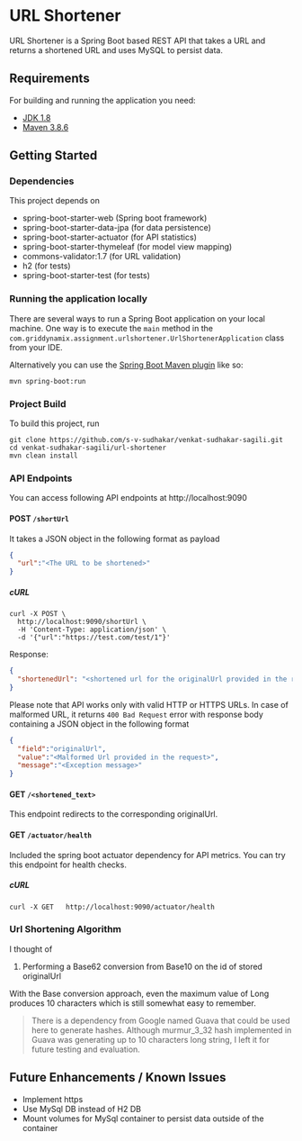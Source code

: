 # URL Shortener

URL Shortener is a Spring Boot based REST API that takes a URL and returns a shortened URL and uses MySQL to persist data.

## Requirements
For building and running the application you need:

- [JDK 1.8](https://docs.aws.amazon.com/corretto/latest/corretto-8-ug/downloads-list.html)
- [Maven 3.8.6](https://maven.apache.org)


## Getting Started

### Dependencies

This project depends on 
* spring-boot-starter-web (Spring boot framework)
* spring-boot-starter-data-jpa (for data persistence)
* spring-boot-starter-actuator (for API statistics)
* spring-boot-starter-thymeleaf (for model view mapping)
* commons-validator:1.7 (for URL validation)
* h2 (for tests)
* spring-boot-starter-test (for tests)

### Running the application locally

There are several ways to run a Spring Boot application on your local machine. One way is to execute the `main` method in the `com.griddynamix.assignment.urlshortener.UrlShortenerApplication` class from your IDE.

Alternatively you can use the [Spring Boot Maven plugin](https://docs.spring.io/spring-boot/docs/current/reference/html/build-tool-plugins-maven-plugin.html) like so:

```shell
mvn spring-boot:run
```

### Project Build

To build this project, run

```shell script
git clone https://github.com/s-v-sudhakar/venkat-sudhakar-sagili.git
cd venkat-sudhakar-sagili/url-shortener
mvn clean install
```


### API Endpoints

You can access following API endpoints at http://localhost:9090

#### POST `/shortUrl`
It takes a JSON object in the following format as payload

```json
{
  "url":"<The URL to be shortened>"
}
```

##### cURL

```shell script
curl -X POST \
  http://localhost:9090/shortUrl \
  -H 'Content-Type: application/json' \
  -d '{"url":"https://test.com/test/1"}'
```

Response:

```json
{
  "shortenedUrl": "<shortened url for the originalUrl provided in the request payload>"
}
```

Please note that API works only with valid HTTP or HTTPS URLs. In case of malformed URL, it returns `400 Bad Request` error with response body containing a JSON object in the following format

```json
{
  "field":"originalUrl",
  "value":"<Malformed Url provided in the request>",
  "message":"<Exception message>"
}
```

#### GET `/<shortened_text>`

This endpoint redirects to the corresponding originalUrl.

#### GET `/actuator/health`

Included the spring boot actuator dependency for API metrics. You can try this endpoint for health checks.

##### cURL

```shell script
curl -X GET   http://localhost:9090/actuator/health
```
### Url Shortening Algorithm

I thought of 
1. Performing a Base62 conversion from Base10 on the id of stored originalUrl

With the Base conversion approach, even the maximum value of Long produces 10 characters which is still somewhat easy to remember. 
> There is a dependency from Google named Guava that could be used here to generate hashes. Although murmur_3_32 hash implemented in Guava was generating up to 10 characters long string, I left it for future testing and evaluation.

## Future Enhancements / Known Issues
* Implement https
* Use MySql DB instead of H2 DB
* Mount volumes for MySql container to persist data outside of the container
